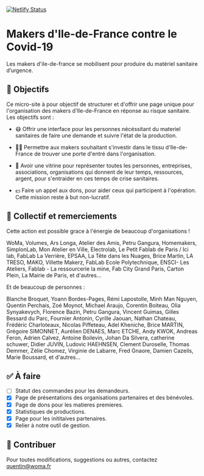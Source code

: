 [![Netlify Status](https://api.netlify.com/api/v1/badges/4aca6b6c-2f23-4658-9bda-e1342503ff9e/deploy-status)](https://app.netlify.com/sites/makerscovid/deploys)

# Makers d'Ile-de-France contre le Covid-19

Les makers d'ile-de-france se mobilisent pour produire du matériel sanitaire d’urgence.

## 🎯 Objectifs
Ce micro-site à pour objectif de structurer et d'offrir une page unique pour l'organisation des makers d'Ile-de-France en réponse au risque sanitaire.
Les objectifs sont :

* 😷 Offrir une interface pour les personnes nécéssitant du materiel sanitaires de faire une demande et suivre l'état de la production.

* 👩‍🔧 Permettre aux makers souhaitant s'investir dans le tissu d'Ile-de-France de trouver une porte d'entré dans l'organisation.

* 🙌 Avoir une vitrine pour représenter toutes les personnes, entreprises, associations, organisations qui donnent de leur temps, ressources, argent, pour s'entraider en ces temps de crise sanitaires.

* 💵 Faire un appel aux dons, pour aider ceux qui participent à l'opération. Cette mission reste à but non-lucratif.

## 👏 Collectif et remerciements

Cette action est possible grace à l'énergie de beaucoup d'organisations !

WoMa, Volumes, Ars Longa, Atelier des Amis, Petru Gangura, Homemakers, SimplonLab, Mon Atelier en Ville, Electrolab, Le Petit Fablab de Paris  / Ici lab, FabLab La Verrière, EPSAA, La Tête dans les Nuages, Brice Martin, LA TRESO, MAKO, Villette Makerz, FabLab Ecole Polytechnique, ENSCI- Les Ateliers, Fablab - La ressourcerie la mine, Fab City Grand Paris, Carton Plein, La Mairie de Paris, et d'autres... 

Et de beaucoup de personnes :

Blanche Broquet, Yoann Bordes-Pages, Rémi Lapostolle, Minh Man Nguyen, Quentin Perchais, Zoé Moynot, Michael Araujo, Corentin Boiteau, Olia Synyakevych, Florence Bazin, Petru Gangura, Vincent Guimas, Gilles Bessard du Parc, Fournier Antonin, Cyrille Jaouan, Nathan Chateau, Frédéric Charloteaux, Nicolas Piffeteau, Adel Kheniche, Brice MARTIN, Grégoire SIMONNET, Aurélien DENAES, Marc ETCHE, Andy KWOK, Andreas Feron, Adrien Calvez, Antoine Boilevin, Johan Da Silvera, catherine schuwer, Didier JUVIN, Ludovic HAEHNSEN, Clement Duroselle, Thomas Demmer, Zélie Chomez, Virginie de Labarre, Fred Gnaore, Damien Cazeils, Marie Boussard, et d'autres...

## ✅ À faire

- [ ] Statut des commandes pour les demandeurs.
- [x] Page de présentations des organisations partenaires et des bénévoles.
- [x] Page de dons pour les matieres premieres.
- [x] Statistiques de productions.
- [x] Page pour les inititaives partenaires.
- [x] Relier à notre outil de gestion.

## 💌 Contribuer

Pour toutes modifications, suggestions ou autres, contactez quentin@woma.fr

